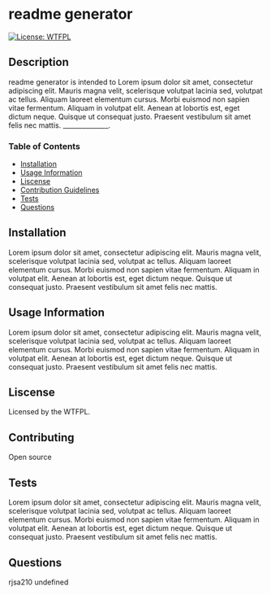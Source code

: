 # readme generator
[![License: WTFPL](https://img.shields.io/badge/License-WTFPL-brightgreen.svg)](http://www.wtfpl.net/about/)


## Description
readme generator is intended to Lorem ipsum dolor sit amet, consectetur adipiscing elit. Mauris magna velit, scelerisque volutpat lacinia sed, volutpat ac tellus. Aliquam laoreet elementum cursus. Morbi euismod non sapien vitae fermentum. Aliquam in volutpat elit. Aenean at lobortis est, eget dictum neque. Quisque ut consequat justo. Praesent vestibulum sit amet felis nec mattis. ______________. 

### Table of Contents
* [Installation](#Installation)
* [Usage Information](#Usage-Information)
* [Liscense](#Liscense)
* [Contribution Guidelines](#Contributing)
* [Tests](#Tests)
* [Questions](#Questions)


## Installation 
Lorem ipsum dolor sit amet, consectetur adipiscing elit. Mauris magna velit, scelerisque volutpat lacinia sed, volutpat ac tellus. Aliquam laoreet elementum cursus. Morbi euismod non sapien vitae fermentum. Aliquam in volutpat elit. Aenean at lobortis est, eget dictum neque. Quisque ut consequat justo. Praesent vestibulum sit amet felis nec mattis.

## Usage Information
Lorem ipsum dolor sit amet, consectetur adipiscing elit. Mauris magna velit, scelerisque volutpat lacinia sed, volutpat ac tellus. Aliquam laoreet elementum cursus. Morbi euismod non sapien vitae fermentum. Aliquam in volutpat elit. Aenean at lobortis est, eget dictum neque. Quisque ut consequat justo. Praesent vestibulum sit amet felis nec mattis.

## Liscense
Licensed by the WTFPL.

## Contributing
Open source 

## Tests
Lorem ipsum dolor sit amet, consectetur adipiscing elit. Mauris magna velit, scelerisque volutpat lacinia sed, volutpat ac tellus. Aliquam laoreet elementum cursus. Morbi euismod non sapien vitae fermentum. Aliquam in volutpat elit. Aenean at lobortis est, eget dictum neque. Quisque ut consequat justo. Praesent vestibulum sit amet felis nec mattis.

## Questions
rjsa210
undefined

